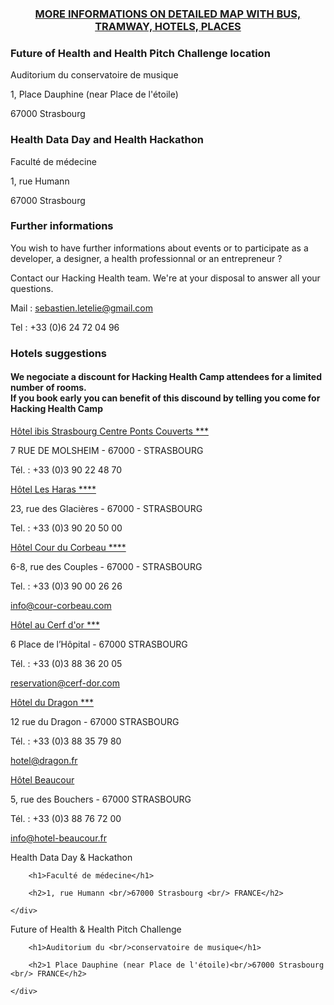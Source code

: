 <div id="map_canvas"></div>
<h3 style="text-align: center;"><a href="https://www.google.com/maps/d/edit?mid=zvONMy3YPLvI.kIohr3SUGc24">MORE INFORMATIONS ON DETAILED MAP WITH BUS, TRAMWAY, HOTELS, PLACES</a></h3>
<div class="row">
  <div class="col-md-6">

<h3>Future of Health and Health Pitch Challenge location</h3>

<p>Auditorium du conservatoire de musique</p>

<p>1, Place Dauphine (near Place de l'étoile)</p>

<p>67000 Strasbourg</p>

<h3>Health Data Day and Health Hackathon</h3>

<p>Faculté de médecine</p>

<p>1, rue Humann</p>

<p>67000 Strasbourg</p>

<h3>Further informations</h3>

<p>You wish to have further informations about events or to participate as a developer, a designer, a health professionnal or an entrepreneur ?</p>

<p>Contact our Hacking Health team. We're at your disposal to answer all your questions.</p>

<p>Mail : <a href="mailto:sebastien.letelie@gmail.com" target="_blank">sebastien.letelie@gmail.com</a></p>

<p>Tel : +33 (0)6 24 72 04 96</p>

  </div>
  <div class="col-md-6">

<h3>Hotels suggestions</h3>
<h4>We negociate a discount for Hacking Health Camp attendees for a limited number of rooms. <br>If you book early you can benefit of this discound by telling you come for Hacking Health Camp</h4>

<p><a href="http://www.ibis.com/fr/hotel-1428-ibis-strasbourg-centre-ponts-couverts/index.shtml" target="_blank">Hôtel ibis Strasbourg Centre Ponts Couverts ***</a></p>
<p>7 RUE DE MOLSHEIM - 67000 - STRASBOURG</p>
<p>Tél. : +33 (0)3 90 22 48 70</p>

<p><a href="http://www.les-haras-hotel.com/" target="_blank">Hôtel Les Haras ****</a></p>
<p>23, rue des Glacières - 67000 - STRASBOURG</p>
<p>Tel. : +33 (0)3 90 20 50 00</p>

<p><a href="http://www.cour-corbeau.com/" target="_blank">Hôtel Cour du Corbeau ****</a></p>
<p>6-8, rue des Couples - 67000 - STRASBOURG</p>
<p>Tel. : +33 (0)3 90 00 26 26</p>
<p><a href="mailto:info@cour-corbeau.com">info@cour-corbeau.com</a></p>

<p><a href="http://www.cerf-dor-strasbourg.fr/" target="_blank">Hôtel au Cerf d'or ***</a></p>
<p>6 Place de l’Hôpital - 67000 STRASBOURG</p>
<p>Tél. : +33 (0)3 88 36 20 05</p>
<p><a href="mailto:reservation@cerf-dor.com">reservation@cerf-dor.com</a></p>

<p><a href="http://www.dragon.fr/" target="_blank">Hôtel du Dragon ***</a></p>
<p>12 rue du Dragon - 67000 STRASBOURG</p>
<p>Tél. : +33 (0)3 88 35 79 80</p>
<p><a href="mailto:hotel@dragon.fr">hotel@dragon.fr</a></p>

<p><a href="http://www.hotel-beaucour.com/fr/" target="_blank">Hôtel Beaucour</a></p>
<p>5, rue des Bouchers - 67000 STRASBOURG</p>
<p>Tél. : +33 (0)3 88 76 72 00</p>
<p><a href="mailto:info@hotel-beacour.fr">info@hotel-beaucour.fr</a></p>

<!--<p><a href="http://www.hotel-diana-dauphine.com/fr/hotel-3-etoiles-strasbourg.php" target="_blank">Hôtel Diana Dauphine</a></p>
<p>30 Rue de la 1ère Armée - 67000 Strasbourg</p>
<p>Tél. : +33 (0)3 88 36 26 61</p>
<p><a href="mailto:info@hotel-diana-dauphine.com">info@hotel-diana-dauphine.com</a></p>

<p><a href="http://www.hotel-ettenheim-strasbourg.fr/" target="_blank">Hôtel Ettenheim</a></p>
<p>3 place de l’Hôpital - 67000 Strasbourg</p>
<p>Tél. +33 (0)3 88 24 90 70</p>

<p><a href="http://www.holidayinn-strasbourg.fr/" target="_blank">Holliday Inn Strasbourg Centre</a></p>
<p>Rue de la corderie - 67000 Strasbourg  France</p>
<p>Tél. : +33 (0) 388 10 99 99</p>
<p><a href="mailto:contact@holidayinn-strasbourg.fr">contact@holidayinn-strasbourg.fr</a></p>-->

  </div>
</div>

<div id="legend">
    <div>
        <span>Health Data Day & Hackathon</span>

        <h1>Faculté de médecine</h1>

        <h2>1, rue Humann <br/>67000 Strasbourg <br/> FRANCE</h2>

    </div>
</div>
<div id="legend2">
    <div>
        <span>Future of Health & Health Pitch Challenge</span>

        <h1>Auditorium du <br/>conservatoire de musique</h1>

        <h2>1 Place Dauphine (near Place de l'étoile)<br/>67000 Strasbourg <br/> FRANCE</h2>

    </div>
</div>


<script src="https://maps.googleapis.com/maps/api/js"></script>
<script>
  function initialize() {
    var map_canvas = document.getElementById('map_canvas');
    var map_options = {
      center: new google.maps.LatLng(48.5778309,7.7410011),
      zoom: 14,
      mapTypeId: google.maps.MapTypeId.ROADMAP
    }
    var map = new google.maps.Map(map_canvas, map_options);
    new google.maps.Marker({
      position: new google.maps.LatLng(48.576504,7.739521),
      icon: 'img/location.png',
      map: map
    });
    new google.maps.Marker({
      position: new google.maps.LatLng(48.574381,7.755759),
      icon: 'img/location.png',
      map: map
    });
    map.controls[google.maps.ControlPosition.TOP_LEFT].push(document.getElementById('legend'));
    map.controls[google.maps.ControlPosition.TOP_RIGHT].push(document.getElementById('legend2'));
  }
  google.maps.event.addDomListener(window, 'load', initialize);
</script>
